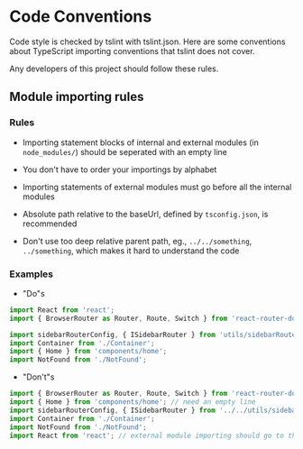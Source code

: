 # Code Conventions

Code style is checked by tslint with tslint.json. Here are some conventions about TypeScript importing conventions that tslint does not cover.

Any developers of this project should follow these rules.

## Module importing rules

### Rules

- Importing statement blocks of internal and external modules (in `node_modules/`) should be seperated with an empty line

- You don't have to order your importings by alphabet

- Importing statements of external modules must go before all the internal modules

- Absolute path relative to the baseUrl, defined by `tsconfig.json`,  is recommended

- Don't use too deep relative parent path, eg., `../../something`, `../something`, which makes it hard to understand the code

### Examples

- "Do"s

```js
import React from 'react';
import { BrowserRouter as Router, Route, Switch } from 'react-router-dom';

import sidebarRouterConfig, { ISidebarRouter } from 'utils/sidebarRouterConfig';
import Container from './Container';
import { Home } from 'components/home';
import NotFound from './NotFound';
```

- "Don't"s

```js
import { BrowserRouter as Router, Route, Switch } from 'react-router-dom';
import { Home } from 'components/home'; // need an empty line 
import sidebarRouterConfig, { ISidebarRouter } from '../../utils/sidebarRouterConfig'; // too many `../`
import Container from './Container';
import NotFound from './NotFound';
import React from 'react'; // external module importing should go to the beginning
```
